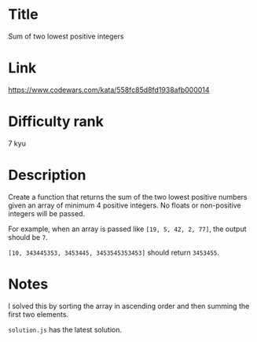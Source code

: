 # Title

Sum of two lowest positive integers

# Link

https://www.codewars.com/kata/558fc85d8fd1938afb000014

# Difficulty rank

7 kyu

# Description

Create a function that returns the sum of the two lowest positive numbers given an array of minimum 4 positive integers. No floats or non-positive integers will be passed.

For example, when an array is passed like `[19, 5, 42, 2, 77]`, the output should be `7`.

`[10, 343445353, 3453445, 3453545353453]` should return `3453455`.

# Notes

I solved this by sorting the array in ascending order and then summing the first two elements.

`solution.js` has the latest solution.
